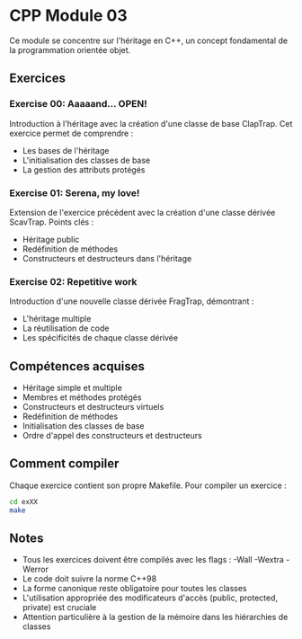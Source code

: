 # CPP Module 03

Ce module se concentre sur l'héritage en C++, un concept fondamental de la programmation orientée objet.

## Exercices

### Exercise 00: Aaaaand... OPEN!
Introduction à l'héritage avec la création d'une classe de base ClapTrap. Cet exercice permet de comprendre :
- Les bases de l'héritage
- L'initialisation des classes de base
- La gestion des attributs protégés

### Exercise 01: Serena, my love!
Extension de l'exercice précédent avec la création d'une classe dérivée ScavTrap. Points clés :
- Héritage public
- Redéfinition de méthodes
- Constructeurs et destructeurs dans l'héritage

### Exercise 02: Repetitive work
Introduction d'une nouvelle classe dérivée FragTrap, démontrant :
- L'héritage multiple
- La réutilisation de code
- Les spécificités de chaque classe dérivée

## Compétences acquises
- Héritage simple et multiple
- Membres et méthodes protégés
- Constructeurs et destructeurs virtuels
- Redéfinition de méthodes
- Initialisation des classes de base
- Ordre d'appel des constructeurs et destructeurs

## Comment compiler
Chaque exercice contient son propre Makefile. Pour compiler un exercice :
```bash
cd exXX
make
```

## Notes
- Tous les exercices doivent être compilés avec les flags : -Wall -Wextra -Werror
- Le code doit suivre la norme C++98
- La forme canonique reste obligatoire pour toutes les classes
- L'utilisation appropriée des modificateurs d'accès (public, protected, private) est cruciale
- Attention particulière à la gestion de la mémoire dans les hiérarchies de classes